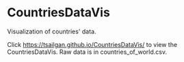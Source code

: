 # CountriesDataVis
Visualization of countries' data.

Click https://tsailgan.github.io/CountriesDataVis/ to view the CountriesDataVis.
Raw data is in countries_of_world.csv.
